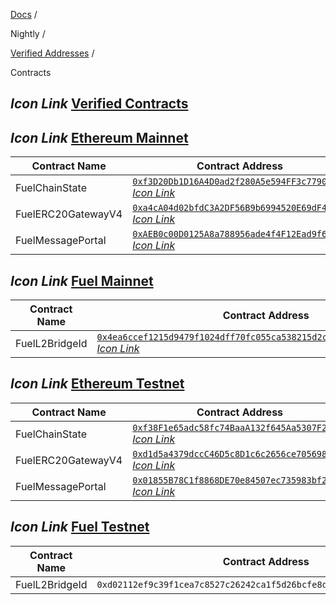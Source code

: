 [Docs](https://docs.fuel.network/) /

Nightly  /

[Verified Addresses](https://docs.fuel.network/docs/nightly/verified-addresses/) /

Contracts

## _Icon Link_ [Verified Contracts](https://docs.fuel.network/docs/nightly/verified-addresses/contracts/\#verified-contracts)

## _Icon Link_ [Ethereum Mainnet](https://docs.fuel.network/docs/nightly/verified-addresses/contracts/\#ethereum-mainnet)

| Contract Name | Contract Address |
| --- | --- |
| FuelChainState | [`0xf3D20Db1D16A4D0ad2f280A5e594FF3c7790f130` _Icon Link_](https://etherscan.io/address/0xf3D20Db1D16A4D0ad2f280A5e594FF3c7790f130) |
| FuelERC20GatewayV4 | [`0xa4cA04d02bfdC3A2DF56B9b6994520E69dF43F67` _Icon Link_](https://etherscan.io/address/0xa4cA04d02bfdC3A2DF56B9b6994520E69dF43F67) |
| FuelMessagePortal | [`0xAEB0c00D0125A8a788956ade4f4F12Ead9f65DDf` _Icon Link_](https://etherscan.io/address/0xAEB0c00D0125A8a788956ade4f4F12Ead9f65DDf) |

## _Icon Link_ [Fuel Mainnet](https://docs.fuel.network/docs/nightly/verified-addresses/contracts/\#fuel-mainnet)

| Contract Name | Contract Address |
| --- | --- |
| FuelL2BridgeId | [`0x4ea6ccef1215d9479f1024dff70fc055ca538215d2c8c348beddffd54583d0e8` _Icon Link_](https://app.fuel.network/contract/0x4ea6ccef1215d9479f1024dff70fc055ca538215d2c8c348beddffd54583d0e8/minted-assets) |

## _Icon Link_ [Ethereum Testnet](https://docs.fuel.network/docs/nightly/verified-addresses/contracts/\#ethereum-testnet)

| Contract Name | Contract Address |
| --- | --- |
| FuelChainState | [`0xf38F1e65adc58fc74BaaA132f645Aa5307F2d304` _Icon Link_](https://sepolia.etherscan.io/address/0xf38F1e65adc58fc74BaaA132f645Aa5307F2d304) |
| FuelERC20GatewayV4 | [`0xd1d5a4379dccC46D5c8D1c6c2656ce705698e359` _Icon Link_](https://sepolia.etherscan.io/address/0xd1d5a4379dccC46D5c8D1c6c2656ce705698e359) |
| FuelMessagePortal | [`0x01855B78C1f8868DE70e84507ec735983bf262dA` _Icon Link_](https://sepolia.etherscan.io/address/0x01855B78C1f8868DE70e84507ec735983bf262dA) |

## _Icon Link_ [Fuel Testnet](https://docs.fuel.network/docs/nightly/verified-addresses/contracts/\#fuel-testnet)

| Contract Name | Contract Address |
| --- | --- |
| FuelL2BridgeId | `0xd02112ef9c39f1cea7c8527c26242ca1f5d26bcfe8d1564bee054d3b04175471` |